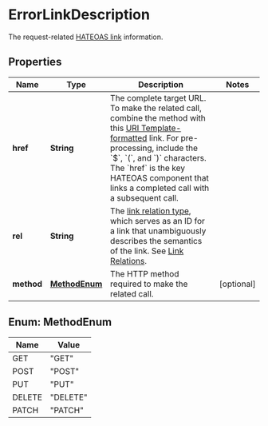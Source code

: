 

# ErrorLinkDescription

The request-related [HATEOAS link](/api/rest/responses/#hateoas-links) information.

## Properties

| Name | Type | Description | Notes |
|------------ | ------------- | ------------- | -------------|
|**href** | **String** | The complete target URL. To make the related call, combine the method with this [URI Template-formatted](https://tools.ietf.org/html/rfc6570) link. For pre-processing, include the &#x60;$&#x60;, &#x60;(&#x60;, and &#x60;)&#x60; characters. The &#x60;href&#x60; is the key HATEOAS component that links a completed call with a subsequent call. |  |
|**rel** | **String** | The [link relation type](https://tools.ietf.org/html/rfc5988#section-4), which serves as an ID for a link that unambiguously describes the semantics of the link. See [Link Relations](https://www.iana.org/assignments/link-relations/link-relations.xhtml). |  |
|**method** | [**MethodEnum**](#MethodEnum) | The HTTP method required to make the related call. |  [optional] |



## Enum: MethodEnum

| Name | Value |
|---- | -----|
| GET | &quot;GET&quot; |
| POST | &quot;POST&quot; |
| PUT | &quot;PUT&quot; |
| DELETE | &quot;DELETE&quot; |
| PATCH | &quot;PATCH&quot; |



